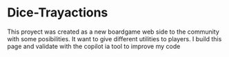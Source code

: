 # Dice-Trayactions
 This proyect was created as a new boardgame web side to the community with some posibilities. It want to give different utilities to players. 
I build this page and validate with the copilot ia tool to improve my code